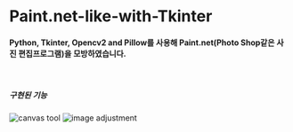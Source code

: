 # <h1>Paint.net-like-with-Tkinter</h1>
<h4>Python, Tkinter, Opencv2 and Pillow를 사용해 Paint.net(Photo Shop같은 사진 편집프로그램)을 모방하였습니다.</h4>
<br>
<h5>구현된 기능</h5>
<img src="https://user-images.githubusercontent.com/101073987/195246328-1cb3d5fc-ffec-4960-894c-24fd6870f2e9.png" alt="canvas tool">
<img src="https://user-images.githubusercontent.com/101073987/195246346-c5fcf519-4a2d-4fab-a100-3807450b9b1c.png" alt="image adjustment">
